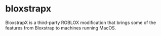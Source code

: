 # bloxstrapx
BloxstrapX is a third-party ROBLOX modification that brings some of the features from Bloxstrap to machines running MacOS.
